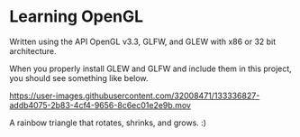 # Learning OpenGL
 
Written using the API OpenGL v3.3, GLFW, and GLEW with x86 or 32 bit architecture.

When you properly install GLEW and GLFW and include them in this project, you should see something like below.


https://user-images.githubusercontent.com/32008471/133336827-addb4075-2b83-4cf4-9656-8c6ec01e2e9b.mov

A rainbow triangle that rotates, shrinks, and grows. :)
